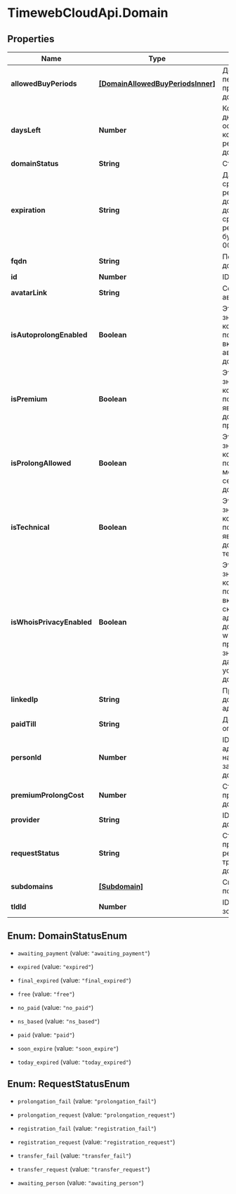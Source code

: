 # TimewebCloudApi.Domain

## Properties

Name | Type | Description | Notes
------------ | ------------- | ------------- | -------------
**allowedBuyPeriods** | [**[DomainAllowedBuyPeriodsInner]**](DomainAllowedBuyPeriodsInner.md) | Допустимые периоды продления домена. | 
**daysLeft** | **Number** | Количество дней, оставшихся до конца срока регистрации домена. | 
**domainStatus** | **String** | Статус домена. | 
**expiration** | **String** | Дата окончания срока регистрации домена, для доменов без срока окончания регистрации будет приходить 0000-00-00. | 
**fqdn** | **String** | Полное имя домена. | 
**id** | **Number** | ID домена. | 
**avatarLink** | **String** | Ссылка на аватар домена. | 
**isAutoprolongEnabled** | **Boolean** | Это логическое значение, которое показывает, включено ли автопродление домена. | 
**isPremium** | **Boolean** | Это логическое значение, которое показывает, является ли домен премиальным. | 
**isProlongAllowed** | **Boolean** | Это логическое значение, которое показывает, можно ли сейчас продлить домен. | 
**isTechnical** | **Boolean** | Это логическое значение, которое показывает, является ли домен техническим. | 
**isWhoisPrivacyEnabled** | **Boolean** | Это логическое значение, которое показывает, включено ли скрытие данных администратора домена для whois. Если приходит null, значит для данной зоны эта услуга не доступна. | 
**linkedIp** | **String** | Привязанный к домену IP-адрес. | 
**paidTill** | **String** | До какого числа оплачен домен. | 
**personId** | **Number** | ID администратора, на которого зарегистрирован домен. | 
**premiumProlongCost** | **Number** | Стоимость премиального домена. | 
**provider** | **String** | ID регистратора домена. | 
**requestStatus** | **String** | Статус заявки на продление/регистрацию/трансфер домена. | 
**subdomains** | [**[Subdomain]**](Subdomain.md) | Список поддоменов. | 
**tldId** | **Number** | ID доменной зоны. | 



## Enum: DomainStatusEnum


* `awaiting_payment` (value: `"awaiting_payment"`)

* `expired` (value: `"expired"`)

* `final_expired` (value: `"final_expired"`)

* `free` (value: `"free"`)

* `no_paid` (value: `"no_paid"`)

* `ns_based` (value: `"ns_based"`)

* `paid` (value: `"paid"`)

* `soon_expire` (value: `"soon_expire"`)

* `today_expired` (value: `"today_expired"`)





## Enum: RequestStatusEnum


* `prolongation_fail` (value: `"prolongation_fail"`)

* `prolongation_request` (value: `"prolongation_request"`)

* `registration_fail` (value: `"registration_fail"`)

* `registration_request` (value: `"registration_request"`)

* `transfer_fail` (value: `"transfer_fail"`)

* `transfer_request` (value: `"transfer_request"`)

* `awaiting_person` (value: `"awaiting_person"`)





